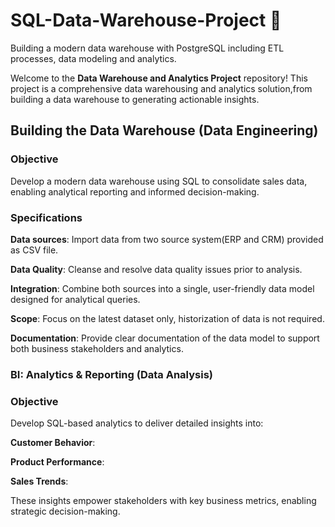 # SQL-Data-Warehouse-Project 🎯
Building a modern data warehouse with PostgreSQL including ETL processes, data modeling and analytics.

Welcome to the **Data Warehouse and Analytics Project** repository! 
This project is a comprehensive data warehousing and analytics solution,from building a data warehouse to generating actionable insights. 

## Building the Data Warehouse (Data Engineering) 
### Objective
Develop a modern data warehouse using SQL to consolidate sales data, enabling analytical reporting and informed decision-making.

### Specifications
**Data sources**: Import data from two source system(ERP and CRM) provided as CSV file.

**Data Quality**: Cleanse and resolve data quality issues prior to analysis.

**Integration**: Combine both sources into a single, user-friendly data model designed for analytical queries.

**Scope**: Focus on the latest dataset only, historization of data is not required.

**Documentation**: Provide clear documentation of the data model to support both business stakeholders and analytics.

### BI: Analytics & Reporting (Data Analysis)

### Objective
Develop SQL-based analytics to deliver detailed insights into:

**Customer Behavior**: 

**Product Performance**: 

**Sales Trends**:

These insights empower stakeholders with key business metrics, enabling strategic decision-making.
